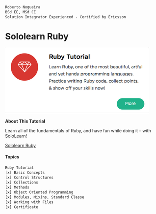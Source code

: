 ```
Roberto Nogueira  
BSd EE, MSd CE
Solution Integrator Experienced - Certified by Ericsson
```
# Sololearn Ruby

![ebook cover](images/sololearn-ruby.png)

**About This Tutorial**

Learn all of the fundamentals of Ruby, and have fun while doing it – with SoloLearn!

[Sololearn Ruby](https://www.sololearn.com/Play/Ruby)

#### Topics
```
Ruby Tutorial
[x] Basic Concepts
[x] Control Structures
[x] Collections
[x] Methods
[x] Object Oriented Programming
[x] Modules, Mixins, Standard Classe
[x] Working with Files
[x] Certificate
```

